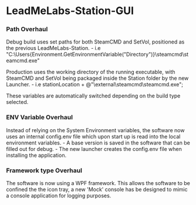 # LeadMeLabs-Station-GUI

### Path Overhaul
Debug build uses set paths for both SteamCMD and SetVol, positioned as the previous LeadMeLabs-Station.
    - i.e "C:\Users\{Environment.GetEnvironmentVariable("Directory")}\steamcmd\steamcmd.exe"

Production uses the working directory of the running executable, with SteamCMD and SetVol being packaged inside the Station folder by the new Launcher.
    - i.e stationLocation + @"\external\steamcmd\steamcmd.exe";

These variables are automatically switched depending on the build type selected.

### ENV Variable Overhaul
Instead of relying on the System Environment variables, the software now uses an internal config.env file which upon start up is read into the local environment variables.
    - A base version is saved in the software that can be filled out for debug.
    - The new launcher creates the config.env file when installing the application.

### Framework type Overhaul
The software is now using a WPF framework. This allows the software to be confined the the icon tray, a new 'Mock' console has be designed to mimic a console application for logging purposes.

